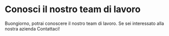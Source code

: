 # Conosci il nostro team di lavoro

Buongiorno, potrai conoscere il nostro team di lavoro. Se sei interessato alla nostra azienda Contattaci!
